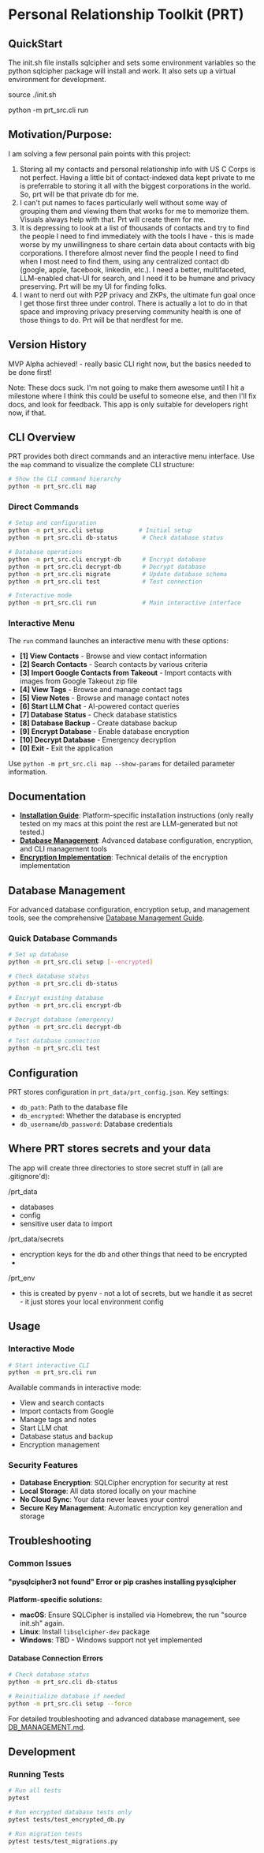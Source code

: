 # Personal Relationship Toolkit (PRT)

## QuickStart

The init.sh file installs sqlcipher and sets some environment variables so the python sqlcipher package will install and work.  It also sets up a virtual environment for development.  

source ./init.sh

python -m prt_src.cli run

## Motivation/Purpose: 

I am solving a few personal pain points with this project:

1) Storing all my contacts and personal relationship info with US C Corps is not perfect.  Having a little bit of contact-indexed data kept private to me is preferrable to storing it all with the biggest corporations in the world.  So, prt will be that private db for me.
2) I can't put names to faces particularly well without some way of grouping them and viewing them that works for me to memorize them.  Visuals always help with that.  Prt will create them for me.
3) It is depressing to look at a list of thousands of contacts and try to find the people I need to find immediately with the tools I have - this is made worse by my unwillingness to share certain data about contacts with big corporations.  I therefore almost never find the people I need to find when I most need to find them, using any centralized contact db (google, apple, facebook, linkedin, etc.).  I need a better, multifaceted, LLM-enabled chat-UI for search, and I need it to be humane and privacy preserving.  Prt will be my UI for finding folks.
4) I want to nerd out with P2P privacy and ZKPs, the ultimate fun goal once I get those first three under control.  There is actually a lot to do in that space and improving privacy preserving community health is one of those things to do.  Prt will be that nerdfest for me. 

## Version History

MVP Alpha achieved! - really basic CLI right now, but the basics needed to be done first!

Note: These docs suck.  I'm not going to make them awesome until I hit a milestone where I think this could be useful to someone else, and then I'll fix docs, and look for feedback.  This app is only suitable for developers right now, if that.

## CLI Overview

PRT provides both direct commands and an interactive menu interface. Use the `map` command to visualize the complete CLI structure:

```bash
# Show the CLI command hierarchy
python -m prt_src.cli map
```

### Direct Commands

```bash
# Setup and configuration
python -m prt_src.cli setup          # Initial setup
python -m prt_src.cli db-status       # Check database status

# Database operations  
python -m prt_src.cli encrypt-db      # Encrypt database
python -m prt_src.cli decrypt-db      # Decrypt database
python -m prt_src.cli migrate         # Update database schema
python -m prt_src.cli test            # Test connection

# Interactive mode
python -m prt_src.cli run             # Main interactive interface
```

### Interactive Menu

The `run` command launches an interactive menu with these options:
- **[1] View Contacts** - Browse and view contact information
- **[2] Search Contacts** - Search contacts by various criteria  
- **[3] Import Google Contacts from Takeout** - Import contacts with images from Google Takeout zip file
- **[4] View Tags** - Browse and manage contact tags
- **[5] View Notes** - Browse and manage contact notes
- **[6] Start LLM Chat** - AI-powered contact queries
- **[7] Database Status** - Check database statistics
- **[8] Database Backup** - Create database backup
- **[9] Encrypt Database** - Enable database encryption
- **[10] Decrypt Database** - Emergency decryption
- **[0] Exit** - Exit the application

Use `python -m prt_src.cli map --show-params` for detailed parameter information.


## Documentation

- **[Installation Guide](docs/INSTALLATION.md)**: Platform-specific installation instructions (only really tested on my macs at this point the rest are LLM-generated but not tested.)
- **[Database Management](docs/DB_MANAGEMENT.md)**: Advanced database configuration, encryption, and CLI management tools
- **[Encryption Implementation](docs/ENCRYPTION_IMPLEMENTATION.md)**: Technical details of the encryption implementation

## Database Management

For advanced database configuration, encryption setup, and management tools, see the comprehensive [Database Management Guide](docs/DB_MANAGEMENT.md).

### Quick Database Commands

```bash
# Set up database
python -m prt_src.cli setup [--encrypted]

# Check database status
python -m prt_src.cli db-status

# Encrypt existing database
python -m prt_src.cli encrypt-db

# Decrypt database (emergency)
python -m prt_src.cli decrypt-db

# Test database connection
python -m prt_src.cli test
```

## Configuration

PRT stores configuration in `prt_data/prt_config.json`. Key settings:

- `db_path`: Path to the database file
- `db_encrypted`: Whether the database is encrypted
- `db_username`/`db_password`: Database credentials

## Where PRT stores secrets and your data

The app will create three directories to store secret stuff in (all are .gitignore'd):

/prt_data
- databases
- config
- sensitive user data to import
  
/prt_data/secrets
- encryption keys for the db and other things that need to be encrypted
- 
/prt_env
- this is created by pyenv - not a lot of secrets, but we handle it as secret - it just stores your local environment config

## Usage

### Interactive Mode
```bash
# Start interactive CLI
python -m prt_src.cli run
```

Available commands in interactive mode:
- View and search contacts
- Import contacts from Google
- Manage tags and notes
- Start LLM chat
- Database status and backup
- Encryption management

### Security Features

- **Database Encryption**: SQLCipher encryption for security at rest
- **Local Storage**: All data stored locally on your machine
- **No Cloud Sync**: Your data never leaves your control
- **Secure Key Management**: Automatic encryption key generation and storage

## Troubleshooting

### Common Issues

#### "pysqlcipher3 not found" Error or pip crashes installing pysqlcipher

**Platform-specific solutions:**
- **macOS**: Ensure SQLCipher is installed via Homebrew, the run "source init.sh" again.
- **Linux**: Install `libsqlcipher-dev` package
- **Windows**: TBD - Windows support not yet implemented

#### Database Connection Errors
```bash
# Check database status
python -m prt_src.cli db-status

# Reinitialize database if needed
python -m prt_src.cli setup --force
```

For detailed troubleshooting and advanced database management, see [DB_MANAGEMENT.md](docs/DB_MANAGEMENT.md).

## Development

### Running Tests

```bash
# Run all tests
pytest

# Run encrypted database tests only
pytest tests/test_encrypted_db.py

# Run migration tests
pytest tests/test_migrations.py
```



